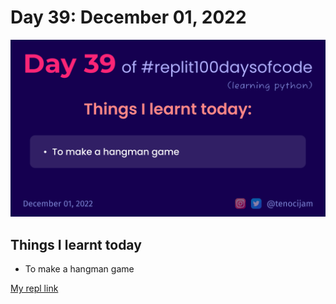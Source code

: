 # Day 39: December 01, 2022
![Day 39](Day39.png)

## Things I learnt today

- To make a hangman game

[My repl link](https://replit.com/@tenocijam/Day39100Days#main.py)